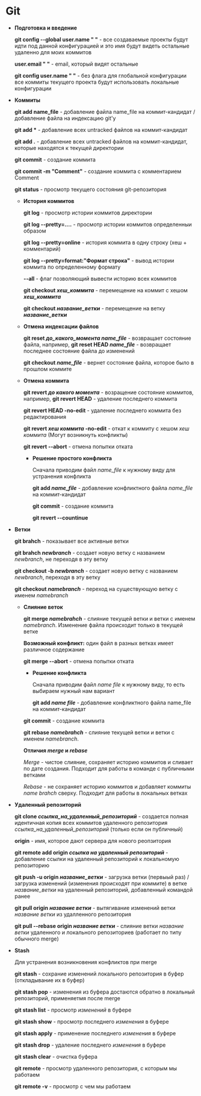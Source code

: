 # Git

- **Подготовка и введение**

    **git config --global user.name " "** - все создаваемые проекты будут идти под данной конфигурацией и это имя будут видеть остальные удаленно для моих коммитов
                          
    **user.email " "** - email, который видят остальные
    
    **git config user.name " "** - без флага для глобальной конфигурации все коммиты текущего проекта будут использовать локальные конфигурации 

- **Коммиты**
    
    **git add name_file** - добавление файла name_file на коммит-кандидат / добавление файла на индексацию git'у 
   
    __git add *__ - добавление всех untracked файлов на коммит-кандидат
    
    __git add .__ - добавление всех untracked файлов на коммит-кандидат, которые находятся к текущей директории
   
    __git commit__ - создание коммита
   
    **git commit -m "Comment"** - создание коммита c комментарием Comment
   
    **git status** - просмотр текущего состояния git-репозитория
    
    - **История коммитов**
    
        **git log** - просмотр истории коммитов директории
   
        **git log --pretty=....** - просмотр истории коммитов определенныи образом
   
        **git log --pretty=online** - история коммита в одну строку (хеш + комментарий)
   
        **git log --pretty=format:"Формат строка"** - вывод истории коммита по определенному формату 

        **--all** - флаг позволяющий вывести историю всех коммитов
   
        **git checkout _хеш_коммита_** - перемещение на коммит с хешом **_хеш_коммита_**
   
        **git checkout _название_ветки_** - перемещение на ветку **_название_ветки_**
   
    - **Отмена индексации файлов**
   
        **git reset _до_какого_момента_   _name_file_** - возвращает состояние файла, например, **git reset HEAD  _name_file_** - возвращает последнее состояние файла до изменений
   
        **git checkout _name_file_** - вернет состояние файла, которое было в прошлом коммите 
    
    - **Отмена коммита**
    
        **git revert _до какого момента_** - возращение состояние коммитов, например,  **git revert HEAD** - удаление последнего коммита
    
        **git revert HEAD -no-edit** - удаление последнего коммита без редактирования
    
        **git revert _хеш коммита_ -no-edit**  - откат к коммиту с хешом _хеш коммита_ (Могут возникнуть конфликты)
    
        **git revert --abort** - отмена попытки отката
    
        - **Решение простого конфликта**
        
            Cначала приводим файл _name_file_ к нужному виду для устранения конфликта
        
            **git add _name_file_** - добавление конфликтного файла _name_file_ на коммит-кандидат
                       
            __git commit__ - создание коммита
        
            **git revert --countinue**
        
- **Ветки**

    **git brahch** - показывает все активные ветки
    
    **git brahch _newbranch_** - создает новую ветку с названием _newbranch_, не переходя в эту ветку
    
    **git checkout -b _newbranch_** - создает новую ветку с названием _newbranch_, переходя в эту ветку
    
    **git checkout  _namebranch_** - переход на существующую ветку с именем _namebranch_
    
    - **Слияние веток**
    
        **git merge _namebrahch_** - слияние текущей ветки и ветки с именем _namebranch_. Изменение файла происходит только в текущей ветке
    
        **Возможный конфликт:** один файл в разных ветках имеет различное содержание
    
        **git merge --abort** - отмена попытки отката
    
        - **Решение конфликта**
        
            Cначала приводим файл _name file_ к нужному виду, то есть выбираем нужный нам вариант
        
            **git add _name file_** - добавление конфликтного файла name_file на коммит-кандидат
        
        **git commit** - создание коммита
        
        **git rebase _namebrahch_** - слияние текущей ветки и ветки с именем _namebranch_.
        
        **Отличия _merge_ и _rebase_**
            
        _Merge_ - чистое слияние, сохраняет историю коммитов и сливает по дате создания. Подходит для работы в команде с публичными ветками
            
        _Rebase_ - не сохраняет историю коммитов и добавляет коммиты _name brahch_ сверху. Подходит для работы в локальных ветках
            
- **Удаленный репозиторий**

    **git clone _ссылка_на_удаленный_репозиторий_** - создается полная идентичная копия всех коммитов удаленного репозитория _ссылка_на_удаленный_репозиторий_ (только если он публичный)
    
    **origin** - имя, которое дают сервера для нового реопзитория
    
    **git remote add origin _ссылка на удаленный репозиторий_** - добавление ссылки на удаленный репозиторий к локальномую репозиторию
    
    **git push -u origin _название_ветки_** - загрузка ветки (первыый раз) / загрузка изменений (изменения происходят при коммите) в ветке _название_ветки_ на удаленный репозиторий, добавленный командой ранее
    
    **git pull origin _название ветки_** - вытягивание изменений ветки _название ветки_ из удалленного репозитория
    
    **git pull --rebase origin _название ветки_** - слияние ветки _название ветки_ удаленного и локального репозиториев (работает по типу обычного merge)
   
- **Stash**

    Для устранения возникновения конфликтов при merge 
    
    **git stash** - сохрание изменений локального репозитория в буфер (откладывание их в буфер)
    
    **git stash pop** - изменения из буфера достаются обратно в локальный репозиторий, применяетмя после merge
    
    **git stash list** - просмотр _изменений_ в буфере
        
    **git stash show** - просмотр последнего _изменения_ в буфере
    
    **git stash apply** - применение последнего _изменения_ в буфере
    
    **git stash drop** - удаление последнего _изменения_ в буфере
    
    **git stash clear** - очистка буфера
    
    **git remote** - просмотр удаленного репозитория, с которым мы работаем
    
    **git remote -v** - просмотр с чем мы работаем
   
